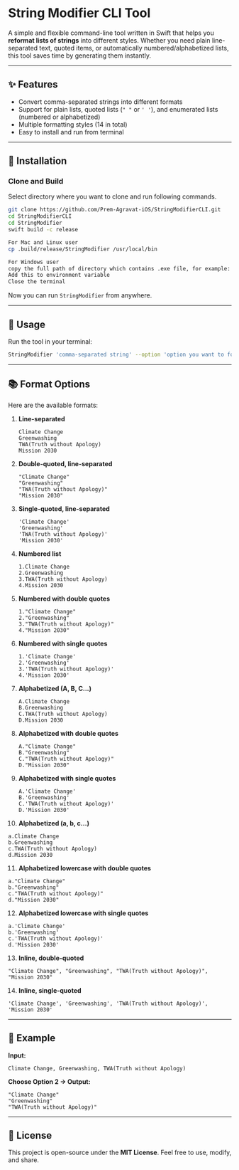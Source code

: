 # String Modifier CLI Tool

A simple and flexible command-line tool written in Swift that helps you **reformat lists of strings** into different styles.
Whether you need plain line-separated text, quoted items, or automatically numbered/alphabetized lists, this tool saves time by generating them instantly.

---

## ✨ Features

* Convert comma-separated strings into different formats
* Support for plain lists, quoted lists (`" "` or `' '`), and enumerated lists (numbered or alphabetized)
* Multiple formatting styles (14 in total)
* Easy to install and run from terminal

---

## 🔧 Installation

### Clone and Build

Select directory where you want to clone and run following commands.

```bash
git clone https://github.com/Prem-Agravat-iOS/StringModifierCLI.git
cd StringModifierCLI
cd StringModifier
swift build -c release

For Mac and Linux user
cp .build/release/StringModifier /usr/local/bin

For Windows user
copy the full path of directory which contains .exe file, for example: D:\StringModifierCLI\StringModifier\.build\release
Add this to environment variable
Close the terminal
```

Now you can run `StringModifier` from anywhere.

---

## 🚀 Usage

Run the tool in your terminal:

```bash
StringModifier 'comma-separated string' --option 'option you want to format'
```

---

## 📚 Format Options

Here are the available formats:

1. **Line-separated**

   ```
   Climate Change
   Greenwashing
   TWA(Truth without Apology)
   Mission 2030
   ```

2. **Double-quoted, line-separated**

   ```
   "Climate Change"
   "Greenwashing"
   "TWA(Truth without Apology)"
   "Mission 2030"
   ```

3. **Single-quoted, line-separated**

   ```
   'Climate Change'
   'Greenwashing'
   'TWA(Truth without Apology)'
   'Mission 2030'
   ```

4. **Numbered list**

   ```
   1.Climate Change
   2.Greenwashing
   3.TWA(Truth without Apology)
   4.Mission 2030
   ```

5. **Numbered with double quotes**

   ```
   1."Climate Change"
   2."Greenwashing"
   3."TWA(Truth without Apology)"
   4."Mission 2030"
   ```

6. **Numbered with single quotes**

   ```
   1.'Climate Change'
   2.'Greenwashing'
   3.'TWA(Truth without Apology)'
   4.'Mission 2030'
   ```

7. **Alphabetized (A, B, C...)**

   ```
   A.Climate Change
   B.Greenwashing
   C.TWA(Truth without Apology)
   D.Mission 2030
   ```

8. **Alphabetized with double quotes**

   ```
   A."Climate Change"
   B."Greenwashing"
   C."TWA(Truth without Apology)"
   D."Mission 2030"
   ```

9. **Alphabetized with single quotes**

   ```
   A.'Climate Change'
   B.'Greenwashing'
   C.'TWA(Truth without Apology)'
   D.'Mission 2030'
   ```

10. **Alphabetized (a, b, c...)**

  ```
  a.Climate Change
  b.Greenwashing
  c.TWA(Truth without Apology)
  d.Mission 2030
  ```

11.  **Alphabetized lowercase with double quotes**

  ```
  a."Climate Change"
  b."Greenwashing"
  c."TWA(Truth without Apology)"
  d."Mission 2030"
  ```

12.  **Alphabetized lowercase with single quotes**

  ```
  a.'Climate Change'
  b.'Greenwashing'
  c.'TWA(Truth without Apology)'
  d.'Mission 2030'
  ```

13.  **Inline, double-quoted**

  ```
  "Climate Change", "Greenwashing", "TWA(Truth without Apology)", "Mission 2030"
  ```

14.  **Inline, single-quoted**

  ```
  'Climate Change', 'Greenwashing', 'TWA(Truth without Apology)', 'Mission 2030'
  ```

---

## 📝 Example

**Input:**

```
Climate Change, Greenwashing, TWA(Truth without Apology)
```

**Choose Option 2 → Output:**

```
"Climate Change"
"Greenwashing"
"TWA(Truth without Apology)"
```

---

## 📄 License

This project is open-source under the **MIT License**.
Feel free to use, modify, and share.
